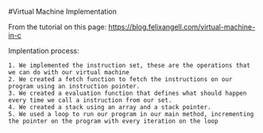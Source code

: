 #Virtual Machine Implementation

From the tutorial on this page: https://blog.felixangell.com/virtual-machine-in-c

Implentation process:

```
1. We implemented the instruction set, these are the operations that we can do with our virtual machine
2. We created a fetch function to fetch the instructions on our program using an instruction pointer.
3. We created a evaluation function that defines what should happen every time we call a instruction from our set.
4. We created a stack using an array and a stack pointer. 
5. We used a loop to run our program in our main method, incrementing the pointer on the program with every iteration on the loop
```
